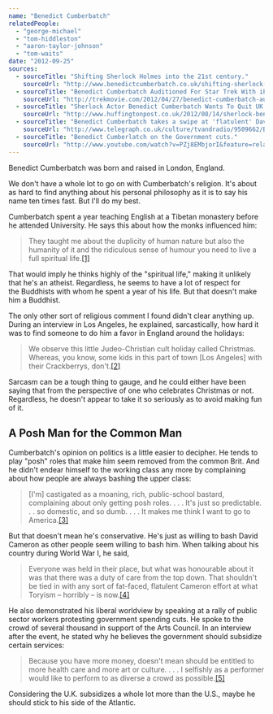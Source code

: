 ```yaml
---
name: "Benedict Cumberbatch"
relatedPeople:
  - "george-michael"
  - "tom-hiddleston"
  - "aaron-taylor-johnson"
  - "tom-waits"
date: "2012-09-25"
sources:
  - sourceTitle: "Shifting Sherlock Holmes into the 21st century."
    sourceUrl: "http://www.benedictcumberbatch.co.uk/shifting-sherlock-holmes-in.html"
  - sourceTitle: "Benedict Cumberbatch Auditioned For Star Trek With iPhone + Talks About Shooting At Bud Plant."
    sourceUrl: "http://trekmovie.com/2012/04/27/benedict-cumberbatch-auditioned-for-star-trek-sequel-with-iphone/"
  - sourceTitle: "Sherlock Actor Benedict Cumberbatch Wants To Quit UK Over 'Posh-Bashing.'"
    sourceUrl: "http://www.huffingtonpost.co.uk/2012/08/14/sherlock-benedict-cumberbatch-posh_n_1774576.html"
  - sourceTitle: "Benedict Cumberbatch takes a swipe at 'flatulent' David Cameron."
    sourceUrl: "http://www.telegraph.co.uk/culture/tvandradio/9509662/Benedict-Cumberbatch-takes-a-swipe-at-flatulent-David-Cameron.html"
  - sourceTitle: "Benedict Cumberlatch on the Government cuts."
    sourceUrl: "http://www.youtube.com/watch?v=PZj8EMbjorI&feature=related"
---
```


Benedict Cumberbatch was born and raised in London, England.

We don't have a whole lot to go on with Cumberbatch's religion. It's about as hard to find anything about his personal philosophy as it is to say his name ten times fast. But I'll do my best.

Cumberbatch spent a year teaching English at a Tibetan monastery before he attended University. He says this about how the monks influenced him:

>They taught me about the duplicity of human nature but also the humanity of it and the ridiculous sense of humour you need to live a full spiritual life.<a class="source-citation" href="#http://www.benedictcumberbatch.co.uk/shifting-sherlock-holmes-in.html" title="Shifting Sherlock Holmes into the 21st century.">[1]</a>

That would imply he thinks highly of the "spiritual life," making it unlikely that he's an atheist. Regardless, he seems to have a lot of respect for the Buddhists with whom he spent a year of his life. But that doesn't make him a Buddhist.

The only other sort of religious comment I found didn't clear anything up. During an interview in Los Angeles, he explained, sarcastically, how hard it was to find someone to do him a favor in England around the holidays:

>We observe this little Judeo-Christian cult holiday called Christmas. Whereas, you know, some kids in this part of town [Los Angeles] with their Crackberrys, don't.<a class="source-citation" href="#http://trekmovie.com/2012/04/27/benedict-cumberbatch-auditioned-for-star-trek-sequel-with-iphone/" title="Benedict Cumberbatch Auditioned For Star Trek With iPhone + Talks About Shooting At Bud Plant.">[2]</a>

Sarcasm can be a tough thing to gauge, and he could either have been saying that from the perspective of one who celebrates Christmas or not. Regardless, he doesn't appear to take it so seriously as to avoid making fun of it.


## A Posh Man for the Common Man

Cumberbatch's opinion on politics is a little easier to decipher. He tends to play "posh" roles that make him seem removed from the common Brit. And he didn't endear himself to the working class any more by complaining about how people are always bashing the upper class:

>[I'm] castigated as a moaning, rich, public-school bastard, complaining about only getting posh roles. . . . It's just so predictable. . . so domestic, and so dumb. . . . It makes me think I want to go to America.<a class="source-citation" href="#http://www.huffingtonpost.co.uk/2012/08/14/sherlock-benedict-cumberbatch-posh_n_1774576.html" title="Sherlock Actor Benedict Cumberbatch Wants To Quit UK Over &apos;Posh-Bashing.&apos;">[3]</a>

But that doesn't mean he's conservative. He's just as willing to bash David Cameron as other people seem willing to bash him. When talking about his country during World War I, he said,

>Everyone was held in their place, but what was honourable about it was that there was a duty of care from the top down. That shouldn't be tied in with any sort of fat-faced, flatulent Cameron effort at what Toryism – horribly – is now.<a class="source-citation" href="#http://www.telegraph.co.uk/culture/tvandradio/9509662/Benedict-Cumberbatch-takes-a-swipe-at-flatulent-David-Cameron.html" title="Benedict Cumberbatch takes a swipe at &apos;flatulent&apos; David Cameron.">[4]</a>

He also demonstrated his liberal worldview by speaking at a rally of public sector workers protesting government spending cuts. He spoke to the crowd of several thousand in support of the Arts Council. In an interview after the event, he stated why he believes the government should subsidize certain services:

>Because you have more money, doesn't mean should be entitled to more health care and more art or culture. . . . I selfishly as a performer would like to perform to as diverse a crowd as possible.<a class="source-citation" href="#http://www.youtube.com/watch?v=PZj8EMbjorI&feature=related" title="Benedict Cumberlatch on the Government cuts.">[5]</a>

Considering the U.K. subsidizes a whole lot more than the U.S., maybe he should stick to his side of the Atlantic.